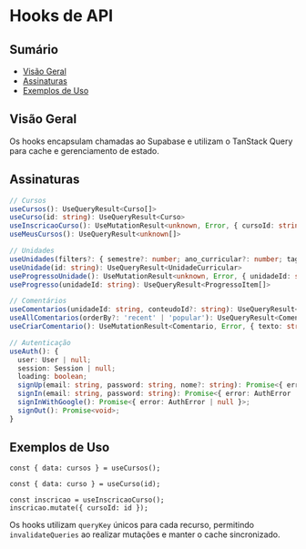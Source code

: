 # Hooks de API

## Sumário
- [Visão Geral](#visão-geral)
- [Assinaturas](#assinaturas)
- [Exemplos de Uso](#exemplos-de-uso)

## Visão Geral
Os hooks encapsulam chamadas ao Supabase e utilizam o TanStack Query para cache e gerenciamento de estado.

## Assinaturas
```ts
// Cursos
useCursos(): UseQueryResult<Curso[]>
useCurso(id: string): UseQueryResult<Curso>
useInscricaoCurso(): UseMutationResult<unknown, Error, { cursoId: string }>
useMeusCursos(): UseQueryResult<unknown[]>

// Unidades
useUnidades(filters?: { semestre?: number; ano_curricular?: number; tag?: string }): UseQueryResult<UnidadeCurricular[]>
useUnidade(id: string): UseQueryResult<UnidadeCurricular>
useProgressoUnidade(): UseMutationResult<unknown, Error, { unidadeId: string; conteudoId: string; concluido: boolean }>
useProgresso(unidadeId: string): UseQueryResult<ProgressoItem[]>

// Comentários
useComentarios(unidadeId: string, conteudoId?: string): UseQueryResult<Comentario[]>
useAllComentarios(orderBy?: 'recent' | 'popular'): UseQueryResult<Comentario[]>
useCriarComentario(): UseMutationResult<Comentario, Error, { texto: string; unidadeId: string; conteudoId?: string }>

// Autenticação
useAuth(): {
  user: User | null;
  session: Session | null;
  loading: boolean;
  signUp(email: string, password: string, nome?: string): Promise<{ error: AuthError | null }>;
  signIn(email: string, password: string): Promise<{ error: AuthError | null }>;
  signInWithGoogle(): Promise<{ error: AuthError | null }>;
  signOut(): Promise<void>;
}
```

## Exemplos de Uso
```tsx
const { data: cursos } = useCursos();

const { data: curso } = useCurso(id);

const inscricao = useInscricaoCurso();
inscricao.mutate({ cursoId: id });
```

Os hooks utilizam `queryKey` únicos para cada recurso, permitindo `invalidateQueries` ao realizar mutações e manter o cache sincronizado.
